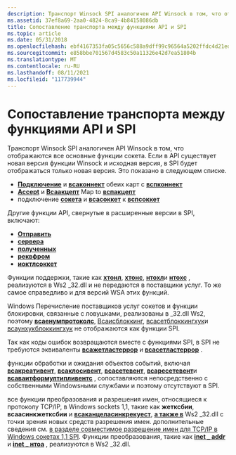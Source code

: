 ```yaml
---
description: Транспорт Winsock SPI аналогичен API Winsock в том, что отображаются все основные функции сокета.
ms.assetid: 37ef8a69-2aa0-4824-8ca9-4b84158086db
title: Сопоставление транспорта между функциями API и SPI
ms.topic: article
ms.date: 05/31/2018
ms.openlocfilehash: ebf4167353fa05c5656c588a9dff99c96564a5202ffdc4d21edf358c340634e2
ms.sourcegitcommit: e858bbe701567d4583c50a11326e42d7ea51804b
ms.translationtype: MT
ms.contentlocale: ru-RU
ms.lasthandoff: 08/11/2021
ms.locfileid: "117739944"
---
```

# <a name="transport-mapping-between-api-and-spi-functions"></a>Сопоставление транспорта между функциями API и SPI

Транспорт Winsock SPI аналогичен API Winsock в том, что отображаются все основные функции сокета. Если в API существует новая версия функции Winsock и исходная версия, в SPI будет отображаться только новая версия. Это показано в следующем списке.

-   [**Подключение**](/windows/desktop/api/Winsock2/nf-winsock2-connect) и [**всаконнект**](/windows/desktop/api/Winsock2/nf-winsock2-wsaconnect) обеих карт с [**вспконнект**](/previous-versions/windows/hardware/network/ff566275(v=vs.85))
-   [**Accept**](/windows/desktop/api/Winsock2/nf-winsock2-accept) и [**Всаакцепт**](/windows/desktop/api/Winsock2/nf-winsock2-wsaaccept) Map to [**вспакцепт**](/windows/desktop/api/Ws2spi/nc-ws2spi-lpwspaccept)
-   подключение [**сокета**](/windows/desktop/api/Winsock2/nf-winsock2-socket) и [**всасоккет**](/windows/desktop/api/Winsock2/nf-winsock2-wsasocketa) к [**вспсоккет**](/windows/desktop/api/Ws2spi/nc-ws2spi-lpwspsocket)

Другие функции API, свернутые в расширенные версии в SPI, включают:

-   [**Отправить**](/windows/desktop/api/Winsock2/nf-winsock2-send)
-   [**cервера**](/windows/desktop/api/winsock/nf-winsock-sendto)
-   [**полученных**](/windows/desktop/api/winsock/nf-winsock-recv)
-   [**реквфром**](/windows/desktop/api/winsock/nf-winsock-recvfrom)
-   [**иоктлсоккет**](/windows/desktop/api/winsock/nf-winsock-ioctlsocket)

Функции поддержки, такие как [**хтонл**](/windows/desktop/api/winsock/nf-winsock-htonl), [**хтонс**](/windows/desktop/api/winsock/nf-winsock-htons), [**нтохл**](/windows/desktop/api/winsock/nf-winsock-ntohl)и [**нтохс**](/windows/desktop/api/winsock/nf-winsock-ntohs) , реализуются в Ws2 \_32.dll и не передаются в поставщики услуг. То же самое справедливо и для версий WSA этих функций.

Windows Перечисление поставщиков услуг сокетов и функции блокировки, связанные с ловушками, реализованы в \_32.dll Ws2, поэтому [**всаенумпротоколс**](/windows/desktop/api/Winsock2/nf-winsock2-wsaenumprotocolsa), [Всаисблоккинг](/windows/desktop/api/winsock2/nf-winsock2-wsaisblocking), [всасетблоккингхук](/windows/desktop/api/winsock2/nf-winsock2-wsasetblockinghook)и [всаунхукблоккингхук](/windows/desktop/api/winsock2/nf-winsock2-wsaunhookblockinghook) не отображаются как функции SPI.

Так как коды ошибок возвращаются вместе с функциями SPI, в SPI не требуются эквиваленты [**всажетластеррор**](/windows/desktop/api/winsock/nf-winsock-wsagetlasterror) и [**всасетластеррор**](/windows/desktop/api/winsock/nf-winsock-wsasetlasterror) .

функции обработки и ожидания объектов событий, включая [**всакреативент**](/windows/desktop/api/Winsock2/nf-winsock2-wsacreateevent), [**всаклосивент**](/windows/desktop/api/Winsock2/nf-winsock2-wsacloseevent), [**всасетевент**](/windows/desktop/api/Winsock2/nf-winsock2-wsasetevent), [**всаресетевент**](/windows/desktop/api/Winsock2/nf-winsock2-wsaresetevent)и [**всаваитформултипливентс**](/windows/desktop/api/Winsock2/nf-winsock2-wsawaitformultipleevents) , сопоставляются непосредственно с собственными Windowsными службами и поэтому отсутствуют в SPI.

все функции преобразования и разрешения имен, относящиеся к протоколу TCP/IP, в Windows sockets 1,1, такие как **жетксбии**, **всаасинкжетксбии** и [**всаканцеласинкрекуест**](/windows/desktop/api/winsock/nf-winsock-wsacancelasyncrequest), [**а также в**](/windows/desktop/api/winsock/nf-winsock-gethostname) Ws2 \_32.dll с точки зрения новых средств разрешения имен. дополнительные сведения см. [в разделе совместимое разрешение имен для TCP/IP в Windows сокетах 1,1 SPI](compatible-name-resolution-for-tcp-ip-in-the-windows-sockets-1-1-spi-2.md). Функции преобразования, такие как [**inet \_ addr**](/windows/win32/api/winsock2/nf-winsock2-inet_addr) и [**inet \_ нтоа**](/windows/win32/api/winsock2/nf-winsock2-inet_ntoa) , реализуются в Ws2 \_32.dll.

 

 
